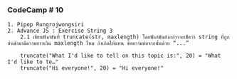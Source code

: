 ### CodeCamp # 10
    1. Pipop Rungrojwongsiri
    2. Advance JS : Exercise String 3
        2.1 เขียนฟังก์ชันที่ truncate(str, maxlength) โดยฟังก์ชันดังกล่าวจะเช็คว่า string ที่ถูกส่งเข้ามามีความยาวเกิน maxlength ไหม ถ้าเกินให้แทน ข้อความต่อจากนั้นด้วย “...”

        truncate("What I'd like to tell on this topic is:", 20) = "What I'd like to te…"
        truncate("Hi everyone!", 20) = "Hi everyone!"